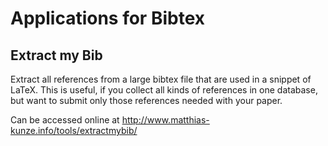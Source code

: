 # Applications for Bibtex

## Extract my Bib

Extract all references from a large bibtex file that are used in a snippet of LaTeX. 
This is useful, if you collect all kinds of references in one database, but want to submit only those references needed with your paper.

Can be accessed online at http://www.matthias-kunze.info/tools/extractmybib/


